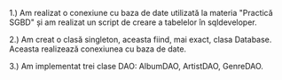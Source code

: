 1.) Am realizat o conexiune cu baza de date utilizată la materia "Practică SGBD" și am realizat un script de creare a tabelelor în sqldeveloper.

2.) Am creat o clasă singleton, aceasta fiind, mai exact, clasa Database. Aceasta realizează conexiunea cu baza de date.

3.) Am implementat trei clase DAO: AlbumDAO, ArtistDAO, GenreDAO.